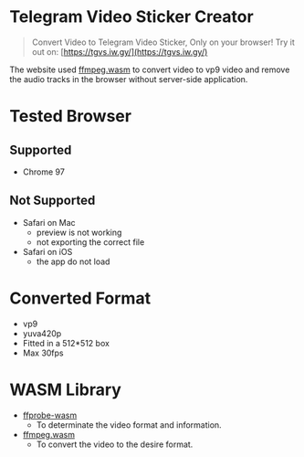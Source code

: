 # Telegram Video Sticker Creator

> Convert Video to Telegram Video Sticker, Only on your browser! Try it out on: [https://tgvs.iw.gy/](https://tgvs.iw.gy/)

The website used [ffmpeg.wasm](https://github.com/ffmpegwasm/ffmpeg.wasm) to convert video to vp9 video and remove the audio tracks in the browser without server-side application.

# Tested Browser

## Supported

- Chrome 97

## Not Supported

- Safari on Mac
  - preview is not working
  - not exporting the correct file
- Safari on iOS
  - the app do not load

# Converted Format

- vp9
- yuva420p
- Fitted in a 512\*512 box
- Max 30fps

# WASM Library

- [ffprobe-wasm](https://github.com/alfg/ffprobe-wasm)
  - To determinate the video format and information.
- [ffmpeg.wasm](https://github.com/ffmpegwasm/ffmpeg.wasm)
  - To convert the video to the desire format.
